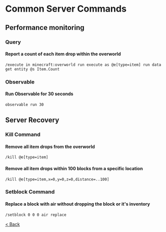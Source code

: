 # Common Server Commands

## Performance monitoring

### Query

#### Report a count of each item drop within the overworld
    /execute in minecraft:overworld run execute as @e[type=item] run data get entity @s Item.Count

### Observable

#### Run Observable for 30 seconds
    observable run 30

## Server Recovery

### Kill Command

#### Remove all item drops from the overworld
    /kill @e[type=item]

#### Remove all item drops within 100 blocks from a specific location
    /kill @e[type=item,x=0,y=0,z=0,distance=..100]

### Setblock Command

#### Replace a block with air without dropping the block or it's inventory
    /setblock 0 0 0 air replace

[< Back](index.md)
